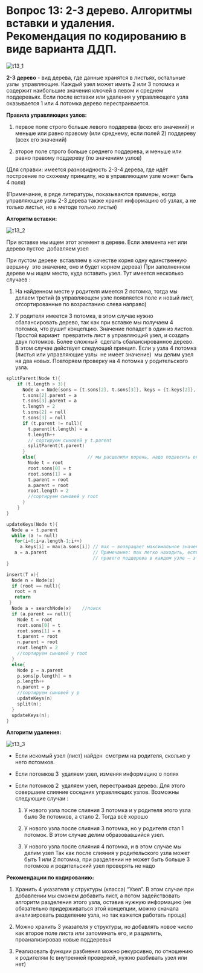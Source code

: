 
# Вопрос 13: 2-3 ­дерево. Алгоритмы вставки и удаления. Рекомендация по кодированию в виде варианта ДДП.

![t13_1](../resources/imgs/t13_1.png)

 **2-3 дерево** - вид дерева, где данные хранятся в листьях, остальные узлы ­ управляющие.
Каждый узел может иметь 2 или 3 потомка и содержит наибольшие значения ключей в левом и среднем
поддеревьях. Если после вставки или удаления у управляющего узла оказывается 1 или 4 потомка­ дерево
перестраивается.

**Правила управляющих узлов:**

1. первое поле строго больше левого поддерева (всех его значений) и меньше или равно правому
(или среднему, если полей 2) поддереву (всех его значений)

2. второе поле строго больше среднего поддерева, и меньше или равно правому поддереву (по
значениям узлов)

(Для справки: имеется разновидность 2-­3-­4 дерева, где идёт построение по схожему принципу, но в
управляющем узле может быть 4 поля)

(Примечание, в ряде литературы, показываются примеры, когда управляющие узлы 2-­3 дерева также
хранят информацию об узлах, а не только листья, но в методе только листья)

**Алгоритм вставки:**

![t13_2](../resources/imgs/t13_2.png)

При вставке мы ищем этот элемент в дереве. Если элемента нет или дерево пустое ­ добавляем узел

При пустом дереве ­ вставляем в качестве корня одну единственную вершину ­ это значение, оно
и будет корнем дерева)
При заполненном дереве ­ мы ищем место, куда вставить узел. Тут имеется несколько случаев :

1. На найденном месте у родителя имеется 2 потомка, тогда мы делаем третий (в управляющем узле
появляется поле и новый лист, отсортированные по возрастанию слева направо)

2. У родителя имеется 3 потомка, в этом случае нужно сбалансировать дерево, так как при вставке мы
получаем 4 потомка, что рушит концепцию. Значение попадет в один из листов. Простой вариант ­
превратить лист в управляющий узел, и создать двух потомков. Более сложный ­ сделать
сбалансированное дерево. В этом случае действует следующий принцип. Если у узла 4 потомка
(листья или управляющие узлы ­ не имеет значение) ­ мы делим узел на два новых. Повторяем
проверку на 4 потомка у родительского узла.

```cpp
splitParent(Node t){
    if (t.length > 3){
      Node a = Node(sons = {t.sons[2], t.sons[3]}, keys = {t.keys[2]}, parent = t.parent, length = 2)
      t.sons[2].parent = a
      t.sons[3].parent = a
      t.length = 2
      t.sons[2] = null
      t.sons[3] = null
      if (t.parent != null){
        t.parent[t.length] = a
        t.length++
        // сортируем сыновей у t.parent
        splitParent(t.parent)
      }
      else{                   // мы расщепили корень, надо подвесить его к общему родителю, который будет новым корнем
        Node t = root
        root.sons[0] = t
        root.sons[1] = a
        t.parent = root
        a.parent = root
        root.length = 2
        //сортируем сыновей у root
      }
    }
}
```

```cpp
updateKeys(Node t){
  Node a = t.parent
  while (a != null)
   for(i=0;i<a.length-1;i++)
     a.keys[i] = max(a.sons[i]) // max — возвращает максимальное значение в поддереве.
   a = a.parent                 // Примечание: max легко находить, если хранить максимум
                                // правого поддерева в каждом узле — это значение и будет max(a.sons[i])
}
```

```cpp
insert(T x){
  Node n = Node(x)
  if (root == null){
   root = n
   return
 }
  Node a = searchNode(x)    //поиск 
  if (a.parent == null){
    Node t = root
    root.sons[0] = t
    root.sons[1] = n
    t.parent = root
    n.parent = root
    root.length = 2
    //сортируем сыновей у root
  }
  else{
    Node p = a.parent
    p.sons[p.length] = n
    p.length++
    n.parent = p
    //сортируем сыновей у p
    updateKeys(n)
    split(n);
  }
  updateKeys(n);
}
```

**Алгоритм удаления:**

![t13_3](../resources/imgs/t13_3.png)

* Если искомый узел (лист) найден ­ смотрим на родителя, сколько у него потомков.

* Если потомков 3 ­ удаляем узел, изменяя информацию о полях

* Если потомков 2 ­ удаляем узел, перестраивая дерево. Для этого совершаем слияние соседних управляющих узлов. Возможны следующие случаи :

  1. У нового узла после слияния 3 потомка и у родителя этого узла было 3­е потомков, а стало 2. Тогда всё хорошо

  2. У нового узла после слияния 3 потомка, но у родителя стал 1 потомок. В этом случае делим образовавшийся узел.

  3. У нового узла после слияния 4 потомка, и в этом случае мы делим узел Так как после слияния у родительского узла может быть 1 или 2 потомка, при разделении не может быть больше 3 потомков и родительский узел  проверять не надо

**Рекомендации по кодированию:**

1. Хранить 4 указателя у структуры (класса) “Узел”. В этом случае при добавлении мы сможем добавить лист, а потом задействовать алгоритм разделения этого узла, оставив нужную информацию (не обязательно придерживаться этой концепции, можно сначала анализировать разделение узла, но так кажется работать проще)

2. Можно хранить 3 указателя у структуры, но добавлять новое число как второе поле листа или запоминать его, и разделить, проанализировав новые поддеревья

3. Реализовать функции разбиения можно рекурсивно, по отношению к родителям (с внутренней проверкой, нужно разбивать узел или нет)
